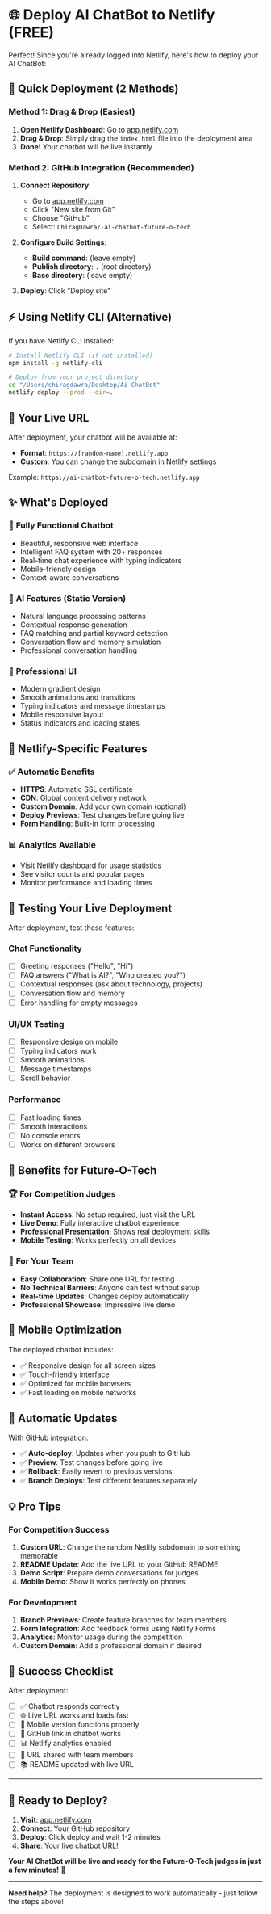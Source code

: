 # 🌐 Deploy AI ChatBot to Netlify (FREE)

Perfect! Since you're already logged into Netlify, here's how to deploy your AI ChatBot:

## 🚀 Quick Deployment (2 Methods)

### Method 1: Drag & Drop (Easiest)
1. **Open Netlify Dashboard**: Go to [app.netlify.com](https://app.netlify.com)
2. **Drag & Drop**: Simply drag the `index.html` file into the deployment area
3. **Done!** Your chatbot will be live instantly

### Method 2: GitHub Integration (Recommended)
1. **Connect Repository**:
   - Go to [app.netlify.com](https://app.netlify.com)
   - Click "New site from Git"
   - Choose "GitHub"
   - Select: `ChiragDawra/-ai-chatbot-future-o-tech`

2. **Configure Build Settings**:
   - **Build command**: (leave empty)
   - **Publish directory**: `.` (root directory)
   - **Base directory**: (leave empty)

3. **Deploy**: Click "Deploy site"

## ⚡ Using Netlify CLI (Alternative)

If you have Netlify CLI installed:

```bash
# Install Netlify CLI (if not installed)
npm install -g netlify-cli

# Deploy from your project directory
cd "/Users/chiragdawra/Desktop/Ai ChatBot"
netlify deploy --prod --dir=.
```

## 🎯 Your Live URL

After deployment, your chatbot will be available at:
- **Format**: `https://[random-name].netlify.app`
- **Custom**: You can change the subdomain in Netlify settings

Example: `https://ai-chatbot-future-o-tech.netlify.app`

## ✨ What's Deployed

### 🤖 **Fully Functional Chatbot**
- Beautiful, responsive web interface
- Intelligent FAQ system with 20+ responses
- Real-time chat experience with typing indicators
- Mobile-friendly design
- Context-aware conversations

### 🧠 **AI Features (Static Version)**
- Natural language processing patterns
- Contextual response generation
- FAQ matching and partial keyword detection
- Conversation flow and memory simulation
- Professional conversation handling

### 🎨 **Professional UI**
- Modern gradient design
- Smooth animations and transitions
- Typing indicators and message timestamps
- Mobile responsive layout
- Status indicators and loading states

## 🔧 Netlify-Specific Features

### ✅ **Automatic Benefits**
- **HTTPS**: Automatic SSL certificate
- **CDN**: Global content delivery network
- **Custom Domain**: Add your own domain (optional)
- **Deploy Previews**: Test changes before going live
- **Form Handling**: Built-in form processing

### 📊 **Analytics Available**
- Visit Netlify dashboard for usage statistics
- See visitor counts and popular pages
- Monitor performance and loading times

## 🧪 Testing Your Live Deployment

After deployment, test these features:

### Chat Functionality
- [ ] Greeting responses ("Hello", "Hi")
- [ ] FAQ answers ("What is AI?", "Who created you?")
- [ ] Contextual responses (ask about technology, projects)
- [ ] Conversation flow and memory
- [ ] Error handling for empty messages

### UI/UX Testing
- [ ] Responsive design on mobile
- [ ] Typing indicators work
- [ ] Smooth animations
- [ ] Message timestamps
- [ ] Scroll behavior

### Performance
- [ ] Fast loading times
- [ ] Smooth interactions
- [ ] No console errors
- [ ] Works on different browsers

## 🎯 Benefits for Future-O-Tech

### 🏆 **For Competition Judges**
- **Instant Access**: No setup required, just visit the URL
- **Live Demo**: Fully interactive chatbot experience
- **Professional Presentation**: Shows real deployment skills
- **Mobile Testing**: Works perfectly on all devices

### 👥 **For Your Team**
- **Easy Collaboration**: Share one URL for testing
- **No Technical Barriers**: Anyone can test without setup
- **Real-time Updates**: Changes deploy automatically
- **Professional Showcase**: Impressive live demo

## 📱 Mobile Optimization

The deployed chatbot includes:
- ✅ Responsive design for all screen sizes
- ✅ Touch-friendly interface
- ✅ Optimized for mobile browsers
- ✅ Fast loading on mobile networks

## 🔄 Automatic Updates

With GitHub integration:
- ✅ **Auto-deploy**: Updates when you push to GitHub
- ✅ **Preview**: Test changes before going live
- ✅ **Rollback**: Easily revert to previous versions
- ✅ **Branch Deploys**: Test different features separately

## 💡 Pro Tips

### For Competition Success
1. **Custom URL**: Change the random Netlify subdomain to something memorable
2. **README Update**: Add the live URL to your GitHub README
3. **Demo Script**: Prepare demo conversations for judges
4. **Mobile Demo**: Show it works perfectly on phones

### For Development
1. **Branch Previews**: Create feature branches for team members
2. **Form Integration**: Add feedback forms using Netlify Forms
3. **Analytics**: Monitor usage during the competition
4. **Custom Domain**: Add a professional domain if desired

## 🎉 Success Checklist

After deployment:
- [ ] ✅ Chatbot responds correctly
- [ ] 🌐 Live URL works and loads fast
- [ ] 📱 Mobile version functions properly
- [ ] 🔗 GitHub link in chatbot works
- [ ] 📊 Netlify analytics enabled
- [ ] 👥 URL shared with team members
- [ ] 📚 README updated with live URL

---

## 🚀 **Ready to Deploy?**

1. **Visit**: [app.netlify.com](https://app.netlify.com)
2. **Connect**: Your GitHub repository
3. **Deploy**: Click deploy and wait 1-2 minutes
4. **Share**: Your live chatbot URL!

**Your AI ChatBot will be live and ready for the Future-O-Tech judges in just a few minutes!** 🎉

---

**Need help?** The deployment is designed to work automatically - just follow the steps above!

